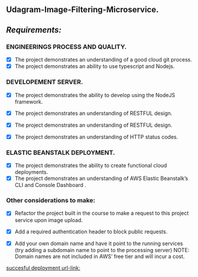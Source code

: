 ## Udagram-Image-Filtering-Microservice.

*Requirements:*
----------------


### ENGINEERINGS PROCESS AND QUALITY.
- [x] The project demonstrates an understanding of a good cloud git process.
- [x] The project demonstrates an ability to use typescript and Nodejs.

### DEVELOPEMENT SERVER.
- [x] The project demonstrates the ability to develop using the NodeJS framework.
- [x] The project demonstrates an understanding of RESTFUL design.
- [x] The project demonstrates an understanding of RESTFUL design.
- [x] The project demonstrates an understanding of HTTP status codes.


### ELASTIC BEANSTALK DEPLOYMENT.
- [x] The project demonstrates the ability to create functional cloud deployments.
- [x] The project demonstrates an understanding of AWS Elastic Beanstalk’s CLI and Console Dashboard .

### Other considerations to make:
- [x] Refactor the project built in the course to make a request to this project service upon image upload.
- [x] Add a required authentication header to block public requests.
- [x] Add your own domain name and have it point to the running services (try adding a subdomain name to point to the processing server) NOTE: Domain names are not included in AWS’ free tier and will incur a cost.


[succesful deployment url-link:](http://project-dev2.us-east-1.elasticbeanstalk.com/)
